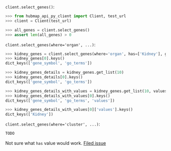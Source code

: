 `client.select_genes()`:
```python
>>> from hubmap_api_py_client import Client, test_url
>>> client = Client(test_url)

>>> all_genes = client.select_genes()
>>> assert len(all_genes) > 0

```

`client.select_genes(where='organ', ...)`:
```python
>>> kidney_genes = client.select_genes(where='organ', has=['Kidney'], genomic_modality='rna', p_value=0.05)
>>> kidney_genes[0].keys()
dict_keys(['gene_symbol', 'go_terms'])

>>> kidney_genes_details = kidney_genes.get_list(10)
>>> kidney_genes_details[0].keys()
dict_keys(['gene_symbol', 'go_terms'])

>>> kidney_genes_details_with_values = kidney_genes.get_list(10, values_included=['Kidney'])
>>> kidney_genes_details_with_values[0].keys()
dict_keys(['gene_symbol', 'go_terms', 'values'])

>>> kidney_genes_details_with_values[0]['values'].keys()
dict_keys(['Kidney'])

```

`client.select_genes(where='cluster', ...)`:
```python
TODO
```
Not sure what `has` value would work. [Filed issue](https://github.com/hubmapconsortium/hubmap-api-py-client/issues/16)